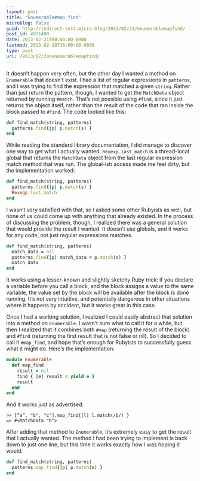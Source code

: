 ```yaml
---
layout: post
title: "Enumerable#map_find"
microblog: false
guid: http://indirect-test.micro.blog/2013/02/21/enumerablemapfind/
post_id: 4971400
date: 2013-02-21T00:00:00-0800
lastmod: 2013-02-20T16:00:00-0800
type: post
url: /2013/02/20/enumerablemapfind/
---
```

It doesn’t happen very often, but the other day I wanted a method on `Enumerable` that doesn’t exist. I had a list of regular expressions in `patterns`, and I was trying to find the expression that matched a given `string`. Rather than just return the pattern, though, I wanted to get the `MatchData` object returned by running `#match`. That’s not possible using `#find`, since it just returns the object itself, rather than the result of the code that ran inside the block passed to `#find`. The code looked like this:

```ruby
def find_match(string, patterns)
  patterns.find{|p| p.match(s) }
end
```

While reading the standard library documentation, I did manage to discover one way to get what I actually wanted. `Rexexp.last_match` is a thread-local global that returns the `MatchData` object from the last regular expression match method that was run. The global-ish access made me feel dirty, but the implementation worked:

```ruby
def find_match(string, patterns)
  patterns.find{|p| p.match(s) }
  Rexegp.last_match
end
```

I wasn’t very satisfied with that, so I asked some other Rubyists as well, but none of us could come up with anything that already existed. In the process of discussing the problem, though, I realized there was a general solution that would provide the result I wanted. It doesn’t use globals, and it works for any code, not just regular expressions matches.

```ruby
def find_match(string, patterns)
  match_data = nil
  patterns.find{|p| match_data = p.match(s) }
  match_data
end
```

It works using a lesser-known and slightly sketchy Ruby trick: if you declare a variable before you call a block, and the block assigns a value to the same variable, the value set by the block will be available after the block is done running. It’s not very intuitive, and potentially dangerous in other situations where it happens by accident, but it works great in this case.

Once I had a working solution, I realized I could easily abstract that solution into a method on `Enumerable`. I wasn’t sure what to call it for a while, but then I realized that it combines both `#map` (returning the result of the block) and `#find` (returning the first result that is not false or nil). So I decided to call it `#map_find`, and hope that’s enough for Rubyists to successfully guess what it might do. Here’s the implementation:

```ruby
module Enumerable
  def map_find
    result = nil
    find { |e| result = yield e }
    result
  end
end
```

And it works just as advertised:

```
>> [“a”, "b", "c"].map_find{|l| l.match(/b/) }
=> #<MatchData "b">
```


After adding that method to `Enumerable`, it’s extremely easy to get the result that I actually wanted. The method I had been trying to implement is back down to just one line, but this time it works exactly how I was hoping it would:

```ruby
def find_match(string, patterns)
  patterns.map_find{|p| p.match(s) }
end
```
